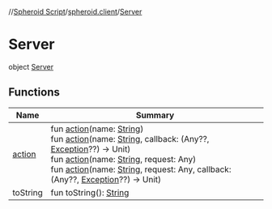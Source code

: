 //[Spheroid Script](../../index.md)/[spheroid.client](../index.md)/[Server](index.md)



# Server  
 object [Server](index.md)   


## Functions  
  
|  Name|  Summary| 
|---|---|
| [action](action.md)| fun [action](action.md)(name: [String](../../spheroid/-string/index.md))  <br>fun [action](action.md)(name: [String](../../spheroid/-string/index.md), callback: (Any??, [Exception](https://docs.oracle.com/javase/8/docs/api/java/lang/Exception.html)??) -> Unit)  <br>fun [action](action.md)(name: [String](../../spheroid/-string/index.md), request: Any)  <br>fun [action](action.md)(name: [String](../../spheroid/-string/index.md), request: Any, callback: (Any??, [Exception](https://docs.oracle.com/javase/8/docs/api/java/lang/Exception.html)??) -> Unit)  <br>
| toString| fun toString(): [String](../../spheroid/-string/index.md)  <br>

